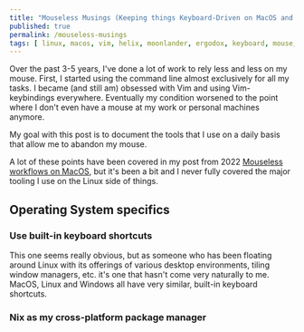 ```yaml
---
title: "Mouseless Musings (Keeping things Keyboard-Driven on MacOS and Linux)"
published: true
permalink: /mouseless-musings
tags: [ linux, macos, vim, helix, moonlander, ergodox, keyboard, mouse, shortcat ]
---
```


Over the past 3-5 years, I've done a lot of work to rely less and less on my mouse. First, I started using the command line almost exclusively for all my tasks. I became (and still am) obsessed with Vim and using Vim-keybindings everywhere. Eventually my condition worsened to the point where I don't even have a mouse at my work or personal machines anymore.

My goal with this post is to document the tools that I use on a daily basis that allow me to abandon my mouse.

A lot of these points have been covered in my post from 2022 [Mouseless workflows on MacOS](https://heywoodlh.io/mouseless-workflows-on-macos), but it's been a bit and I never fully covered the major tooling I use on the Linux side of things.

## Operating System specifics

### Use built-in keyboard shortcuts

This one seems really obvious, but as someone who has been floating around Linux with its offerings of various desktop environments, tiling window managers, etc. it's one that hasn't come very naturally to me. MacOS, Linux and Windows all have very similar, built-in keyboard shortcuts.

### Nix as my cross-platform package manager
